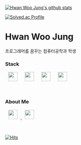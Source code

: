 
[![Hwan Woo Jung's github stats](https://github-readme-stats.vercel.app/api?username=sossont&show_icons=true)](https://github.com/sossont/github-readme-stats)<br>

[![Solved.ac Profile](http://mazassumnida.wtf/api/v2/generate_badge?boj=sossont)](https://solved.ac/sossont/)


# Hwan Woo Jung
프로그래머를 꿈꾸는 컴퓨터공학과 학생
<br>
### Stack

  <img src="https://img.shields.io/badge/Python-3766AB?style=flat-square&logo=Python&logoColor=white" 
  style ="height:30px; margin-left:10px; margin-right:10px;t ext-align: center;"/>
  <img src="https://img.shields.io/badge/Javascript-yellow?style=flat-square&logo=JavaScript"
  style ="height:30px; margin-left:10px; margin-right:10px; text-align: center;"/>
  <img src="https://img.shields.io/badge/C++-blue?style=flat-square&logo=C%2B%2B"
  style ="height:30px; margin-left:10px; margin-right:10px; text-align: center;"/>
  <img src="https://img.shields.io/badge/Swift-orange?style=flat-square&logo=Swift&logoColor=white"
  style ="height:30px; margin-left:10px; margin-right:10px; text-align: center;"/>

<br>

### About Me
<a href="https://velog.io/@sossont">
  <img src="http://img.shields.io/badge/-Velog-green?style=flat-square&logo=Vine"
  style ="height:30px; margin-left:10px; margin-right:10px; text-align: center;"/>
</a>
<a href="https://www.instagram.com/0o_hwan/">
  <img src="http://img.shields.io/badge/-Instagram-violet?style=flat-square&logo=Instagram"
  style ="height:30px; margin-left:10px; margin-right:10px; text-align: center;"/>
</a>
<br>
<br>
<br>

[![Hits](https://hits.seeyoufarm.com/api/count/incr/badge.svg?url=https%3A%2F%2Fgithub.com%2Fsossont&count_bg=%232184C4&title_bg=%23555555&icon=github.svg&icon_color=%23E7E7E7&title=hits&edge_flat=true)](https://hits.seeyoufarm.com)
